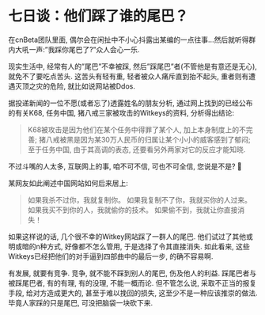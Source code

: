 # 七日谈：他们踩了谁的尾巴？
在cnBeta团队里面, 偶尔会在闲扯中不小心抖露出某编的一点往事…然后就听得群内大吼一声:”我踩你尾巴了?”众人会心一乐.

现实生活中, 经常有人的”尾巴”不幸被踩, 然后”踩尾巴”者(不管他是有意还是无心), 就免不了要吃点苦头. 这苦头有轻有重, 轻者被众人痛斥直到抬不起头, 重者则有遭遇灭顶之灾的危险, 就比如说网站被Ddos.

据投递新闻的一位不愿(或者忘了)透露姓名的朋友分析, 通过网上找到的已经公布的有关K68, 任务中国, 猪八戒三家被攻击的Witkeys的资料, 分析得出结论:

> K68被攻击是因为他们在某个任务中得罪了某个人, 加上本身制度上的不完善; 猪八戒被黑是因为某30万人民币的归属让某个小小的威客感到了郁闷; 至于任务中国, 由于其高调的表态, 还要看另外两家对它的反应才能知晓.

不过斗嘴的人太多, 互联网上的事, 咱不可不信, 可也不可全信, 您说是不是? 🙂

某网友如此阐述中国网站如何后来居上:

> 如果我杀不过你，我就复制你。 如果我复制不了你，我就买你的人过来。 如果我买不到你的人，我就偷你的技术。 如果偷不到，我就让你直接消失！

如果这样说的话, 几个很不幸的Witkey网站踩了一群人的尾巴. 他们试过了其他或明或暗的n种方式, 好像都不怎么管用, 于是选择了令其直接消失. 如此看来, 这些Witkeys已经把他们的对手逼到四部曲中的最后一步, 的确不容易啊.

有发展, 就要有竞争. 竞争, 就不能不踩到别人的尾巴, 伤及他人的利益. 踩尾巴者与被踩尾巴者, 有的有理, 有的没理, 不能一概而论. 但不管怎么说, 采取不正当的报复手段, 给对方造成更大的, 甚至于难以挽回的损失, 这至少不是一种应该推崇的做法. 毕竟人家踩的只是尾巴, 可没把脑袋一块砍下来.


